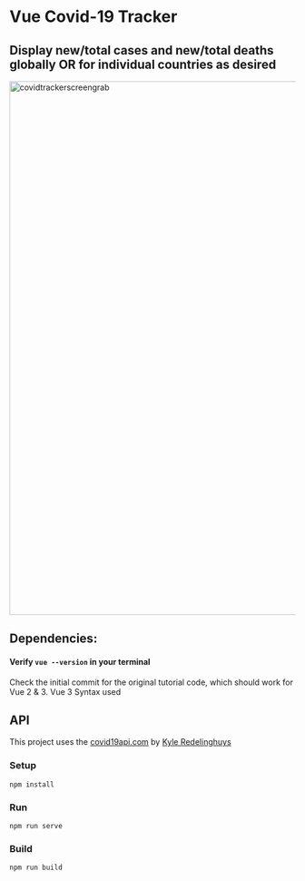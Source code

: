 # Vue Covid-19 Tracker
## Display new/total cases and new/total deaths globally OR for individual countries as desired

<img width="940" alt="covidtrackerscreengrab" src="https://user-images.githubusercontent.com/38964004/128434768-9482ce9e-e5a5-4af9-8934-a955944d6591.png">

## Dependencies:
#### Verify ```vue --version``` in your terminal
Check the initial commit for the original tutorial code, which should work for Vue 2 & 3.  Vue 3 Syntax used

## API

This project uses the [covid19api.com](https://covid19api.com/) by [Kyle Redelinghuys](https://twitter.com/ksredelinghuys)



### Setup

```
npm install
```

### Run

```
npm run serve
```

### Build

```
npm run build
```
